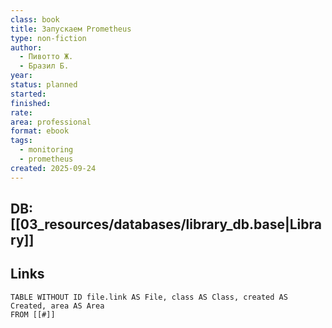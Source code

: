 ```yaml
---
class: book
title: Запускаем Prometheus
type: non-fiction
author:
  - Пивотто Ж.
  - Бразил Б.
year:
status: planned
started:
finished:
rate:
area: professional
format: ebook
tags:
  - monitoring
  - prometheus
created: 2025-09-24
---
```

## DB: [[03_resources/databases/library_db.base|Library]]

## Links

```dataview
TABLE WITHOUT ID file.link AS File, class AS Class, created AS Created, area AS Area
FROM [[#]]
````